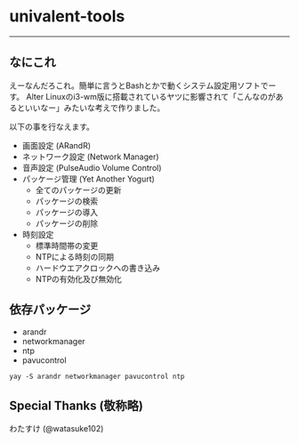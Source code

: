 # univalent-tools
-----

## なにこれ
えーなんだろこれ。簡単に言うとBashとかで動くシステム設定用ソフトでーす。
Alter Linuxのi3-wm版に搭載されているヤツに影響されて「こんなのがあるといいなー」みたいな考えで作りました。

以下の事を行なえます。
- 画面設定 (ARandR)
- ネットワーク設定 (Network Manager)
- 音声設定 (PulseAudio Volume Control)
- パッケージ管理 (Yet Another Yogurt)
	- 全てのパッケージの更新
	- パッケージの検索
	- パッケージの導入
	- パッケージの削除
- 時刻設定
	- 標準時間帯の変更
	- NTPによる時刻の同期
	- ハードウエアクロックへの書き込み
	- NTPの有効化及び無効化

## 依存パッケージ
- arandr
- networkmanager
- ntp
- pavucontrol

`yay -S arandr networkmanager pavucontrol ntp`

## Special Thanks (敬称略)
わたすけ (@watasuke102)
